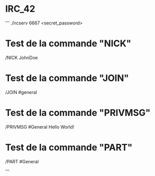 # IRC_42

'''
./ircserv 6667 <secret_password>

# Test de la commande "NICK"
/NICK JohnDoe

# Test de la commande "JOIN"
/JOIN #general

# Test de la commande "PRIVMSG"
/PRIVMSG #General Hello World!

# Test de la commande "PART"
/PART #General

'''

